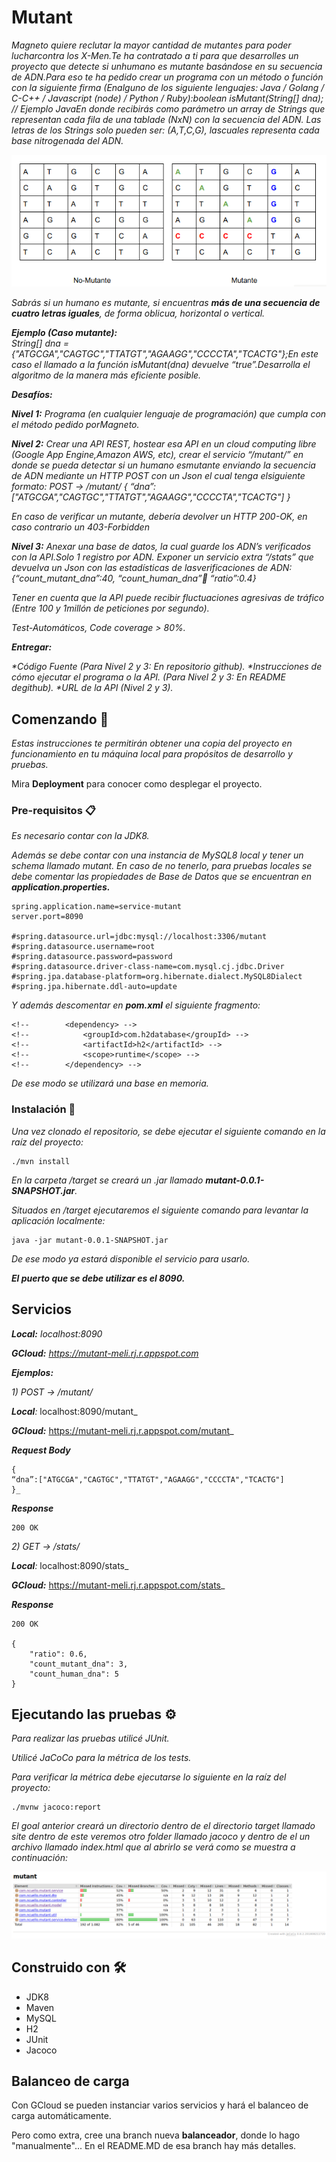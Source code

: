 # Mutant

_Magneto quiere reclutar la mayor cantidad de mutantes para poder lucharcontra los X-Men.Te ha contratado a ti para que desarrolles un proyecto que detecte si unhumano es mutante basándose en su secuencia de ADN.Para eso te ha pedido crear un programa con un método o función con la siguiente firma (Enalguno de los siguiente lenguajes: Java / Golang / C-C++ / Javascript (node) / Python / Ruby):boolean isMutant(String[] dna);   // Ejemplo JavaEn donde recibirás como parámetro un array de Strings que representan cada fila de una tablade (NxN) con la secuencia del ADN. Las letras de los Strings solo pueden ser: (A,T,C,G), lascuales representa cada base nitrogenada del ADN._

![Screenshot](img/mutant_no-mutant.png)

_Sabrás si un humano es mutante, si encuentras **más de una secuencia de cuatro letras iguales**, de forma oblicua, horizontal o vertical._

_**Ejemplo (Caso mutante):**  
String[] dna = {"ATGCGA","CAGTGC","TTATGT","AGAAGG","CCCCTA","TCACTG"};En este caso el llamado a la función isMutant(dna) devuelve “true”.Desarrolla el algoritmo de la manera más eficiente posible._

_**Desafíos:**_

_**Nivel 1:**
Programa (en cualquier lenguaje de programación) que cumpla con el método pedido porMagneto._

_**Nivel 2:**
Crear una API REST, hostear esa API en un cloud computing libre (Google App Engine,Amazon AWS, etc), crear el servicio “/mutant/” en donde se pueda detectar si un humano esmutante enviando la secuencia de ADN mediante un HTTP POST con un Json el cual tenga elsiguiente formato:
POST → /mutant/
{
“dna”:["ATGCGA","CAGTGC","TTATGT","AGAAGG","CCCCTA","TCACTG"]
}_

_En caso de verificar un mutante, debería devolver un HTTP 200-OK, en caso contrario un 403-Forbidden_

_**Nivel 3:**
Anexar una base de datos, la cual guarde los ADN’s verificados con la API.Solo 1 registro por ADN.
Exponer un servicio extra “/stats” que devuelva un Json con las estadísticas de lasverificaciones de ADN: {“count_mutant_dna”:40, “count_human_dna”:100: “ratio”:0.4}_

_Tener en cuenta que la API puede recibir fluctuaciones agresivas de tráfico (Entre 100 y 1millón de peticiones por segundo)._

_Test-Automáticos, Code coverage > 80%._

_**Entregar:**_

_*Código Fuente (Para Nivel 2 y 3: En repositorio github)._
_*Instrucciones de cómo ejecutar el programa o la API. (Para Nivel 2 y 3: En README degithub)._
_*URL de la API (Nivel 2 y 3)._

## Comenzando 🚀

_Estas instrucciones te permitirán obtener una copia del proyecto en funcionamiento en tu máquina local para propósitos de desarrollo y pruebas._

Mira **Deployment** para conocer como desplegar el proyecto.


### Pre-requisitos 📋

_Es necesario contar con la JDK8._

_Además se debe contar con una instancia de MySQL8 local y tener un schema llamado mutant.
En caso de no tenerlo, para pruebas locales se debe comentar las propiedades de Base de Datos que se encuentran en **application.properties.**_

```
spring.application.name=service-mutant
server.port=8090

#spring.datasource.url=jdbc:mysql://localhost:3306/mutant
#spring.datasource.username=root
#spring.datasource.password=password
#spring.datasource.driver-class-name=com.mysql.cj.jdbc.Driver
#spring.jpa.database-platform=org.hibernate.dialect.MySQL8Dialect
#spring.jpa.hibernate.ddl-auto=update
```

_Y además descomentar en **pom.xml** el siguiente fragmento:_


```
<!-- 		<dependency> -->
<!-- 			<groupId>com.h2database</groupId> -->
<!-- 			<artifactId>h2</artifactId> -->
<!-- 			<scope>runtime</scope> -->
<!-- 		</dependency> -->
```

_De ese modo se utilizará una base en memoria._


### Instalación 🔧

_Una vez clonado el repositorio, se debe ejecutar el siguiente comando en la raíz del proyecto:_

```
./mvn install
```

_En la carpeta /target se creará un .jar llamado **mutant-0.0.1-SNAPSHOT.jar**._

_Situados en /target ejecutaremos el siguiente comando para levantar la aplicación localmente:_

```
java -jar mutant-0.0.1-SNAPSHOT.jar
```

_De ese modo ya estará disponible el servicio para usarlo._

_**El puerto que se debe utilizar es el 8090.**_

## Servicios

_**Local:** localhost:8090_

_**GCloud:** https://mutant-meli.rj.r.appspot.com_

_**Ejemplos:**_

_1) POST → /mutant/_

_**Local**:_ localhost:8090/mutant_

_**GCloud:**_ https://mutant-meli.rj.r.appspot.com/mutant_

_**Request Body**_
```
{
“dna”:["ATGCGA","CAGTGC","TTATGT","AGAAGG","CCCCTA","TCACTG"]
}_
```

_**Response**_
```
200 OK
```


_2) GET → /stats/_

_**Local**:_ localhost:8090/stats_

_**GCloud:**_ https://mutant-meli.rj.r.appspot.com/stats_

_**Response**_
```
200 OK

{
    "ratio": 0.6,
    "count_mutant_dna": 3,
    "count_human_dna": 5
}
```


## Ejecutando las pruebas ⚙️

_Para realizar las pruebas utilicé JUnit._

_Utilicé JaCoCo para la métrica de los tests._

_Para verificar la métrica debe ejecutarse lo siguiente en la raíz del proyecto:_

```
./mvnw jacoco:report
```

_El goal anterior creará un directorio dentro de el directorio target llamado site dentro de este veremos otro folder llamado jacoco y dentro de el un archivo llamado index.html que al abrirlo se verá como se muestra a continuación:_

![Screenshot](img/jacoco.png)


## Construido con 🛠️

* JDK8
* Maven
* MySQL
* H2
* JUnit
* Jacoco

## Balanceo de carga

Con GCloud se pueden instanciar varios servicios y hará el balanceo de carga automáticamente.

Pero como extra, cree una branch nueva **balanceador**, donde lo hago "manualmente"... 
En el README.MD de esa branch hay más detalles.
